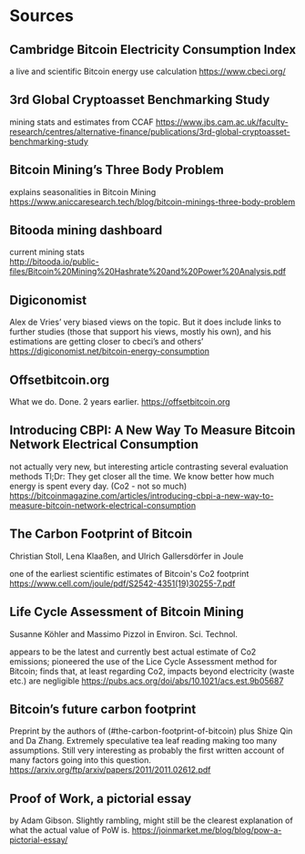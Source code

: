 <a id="org7c3b207"></a>

# Sources


<a id="org2a9265c"></a>

## Cambridge Bitcoin Electricity Consumption Index

a live and scientific Bitcoin energy use calculation
<https://www.cbeci.org/>


<a id="orgec543ee"></a>

## 3rd Global Cryptoasset Benchmarking Study

mining stats and estimates from CCAF
<https://www.jbs.cam.ac.uk/faculty-research/centres/alternative-finance/publications/3rd-global-cryptoasset-benchmarking-study>


<a id="orgfa2185a"></a>

## Bitcoin Mining&rsquo;s Three Body Problem

explains seasonalities in Bitcoin Mining
<https://www.aniccaresearch.tech/blog/bitcoin-minings-three-body-problem>


<a id="orgfeb25da"></a>

## Bitooda mining dashboard

current mining stats  
<http://bitooda.io/public-files/Bitcoin%20Mining%20Hashrate%20and%20Power%20Analysis.pdf>


<a id="orgd609b76"></a>

## Digiconomist

Alex de Vries&rsquo; very biased views on the topic. But it does include links to further studies (those that support his views, mostly his own), and his estimations are getting
closer to cbeci&rsquo;s and others&rsquo;
<https://digiconomist.net/bitcoin-energy-consumption>


<a id="org3633fab"></a>

## Offsetbitcoin.org

What we do. Done. 2 years earlier.
<https://offsetbitcoin.org>


<a id="org2fb7b79"></a>

## Introducing CBPI: A New Way To Measure Bitcoin Network Electrical Consumption

not actually very new, but interesting article contrasting several evaluation
methods Tl;Dr: They get closer all the time. We know better how much energy is
spent every day. (Co2 - not so much)
<https://bitcoinmagazine.com/articles/introducing-cbpi-a-new-way-to-measure-bitcoin-network-electrical-consumption>

<a id="stoll18"></a>
## The Carbon Footprint of Bitcoin
Christian Stoll, Lena Klaaßen, and Ulrich Gallersdörfer 
in Joule

one of the earliest scientific estimates of Bitcoin's Co2 footprint
<https://www.cell.com/joule/pdf/S2542-4351(19)30255-7.pdf>

<a id="koehler19"></a>
## Life Cycle Assessment of Bitcoin Mining
Susanne Köhler and Massimo Pizzol in Environ. Sci. Technol.

appears to be the latest and currently best actual estimate of Co2 emissions;
pioneered the use of the Lice Cycle Assessment method for Bitcoin; finds that,
at least regarding Co2, impacts beyond electricity (waste etc.) are negligible
https://pubs.acs.org/doi/abs/10.1021/acs.est.9b05687

<a id="stoll20"></a>
## Bitcoin’s future carbon footprint

Preprint by the authors of (#the-carbon-footprint-of-bitcoin) plus Shize Qin and
Da Zhang. Extremely speculative tea leaf reading making too many assumptions.
Still very interesting as probably the first written account of many factors
going into this question.
<https://arxiv.org/ftp/arxiv/papers/2011/2011.02612.pdf>

## Proof of Work, a pictorial essay
by Adam Gibson. Slightly rambling, might still be the clearest explanation of
what the actual value of PoW is.
<https://joinmarket.me/blog/blog/pow-a-pictorial-essay/>

